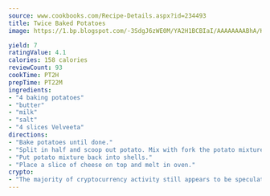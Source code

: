 ```yaml
---
source: www.cookbooks.com/Recipe-Details.aspx?id=234493
title: Twice Baked Potatoes
image: https://1.bp.blogspot.com/-3SdgJ6zWE0M/YA2H1BCBIaI/AAAAAAAABhA/KLu9yTsYBMkJQudB_uFGwTypBtmTiBfZgCLcBGAsYHQ/s320/4.png

yield: 7
ratingValue: 4.1
calories: 158 calories
reviewCount: 93
cookTime: PT2H
prepTime: PT22M
ingredients:
- "4 baking potatoes"
- "butter"
- "milk"
- "salt"
- "4 slices Velveeta"
directions:
- "Bake potatoes until done."
- "Split in half and scoop out potato. Mix with fork the potato mixture, butter, milk and salt."
- "Put potato mixture back into shells."
- "Place a slice of cheese on top and melt in oven."
crypto:
- "The majority of cryptocurrency activity still appears to be speculative."
---
```

